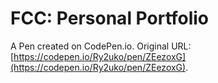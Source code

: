 # FCC: Personal Portfolio

A Pen created on CodePen.io. Original URL: [https://codepen.io/Ry2uko/pen/ZEezoxG](https://codepen.io/Ry2uko/pen/ZEezoxG).


